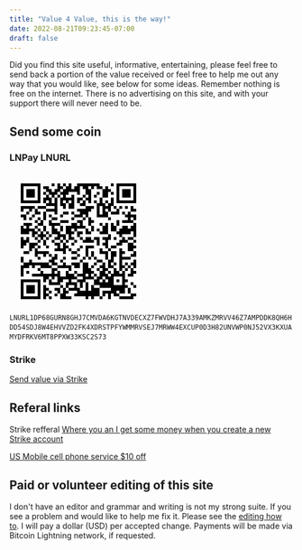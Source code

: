 ```yaml
---
title: "Value 4 Value, this is the way!"
date: 2022-08-21T09:23:45-07:00
draft: false
---
```


Did you find this site useful, informative, entertaining, please feel free to send back a portion of the value received or feel free to help me out any way that you would like, see below for some ideas. Remember nothing is free on the internet. There is no advertising on this site, and with your support there will never need to be.

## Send some coin

### LNPay LNURL

![LN Pay QR Code for brieckspro](bproLNURL_QR.png)
`LNURL1DP68GURN8GHJ7CMVDA6KGTNVDECXZ7FWVDHJ7A339AMKZMRVV46Z7AMPDDK8QH6HDD54SDJ8W4EHVVZD2FK4XDRSTPFYWMMRVSEJ7MRWW4EXCUP0D3H82UNVWP0NJ52VX3KXUAMYDFRKV6MT8PPXW33KSC2S73`

### Strike

[Send value via Strike](https://strike.me/mrdaniel)

## Referal links

Strike refferal [Where you an I get some money when you create a new Strike account](https://invite.strike.me/2YX56D)

[US Mobile cell phone service $10 off](https://usmobile.com/referrals?data=Y29kZT1CV0hQR1lVJm5hbWU9RGFuaWVs)

## Paid or volunteer editing of this site

 I don't have an editor and  grammar and writing is not my strong suite. If you see a problem and would like to help me fix it. Please see the [editing how to](/posts/how-to-edit-this-site/). I will pay a dollar (USD) per accepted change. Payments will be made via Bitcoin Lightning network, if requested.
